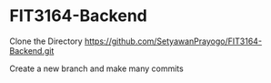 # FIT3164-Backend

Clone the Directory https://github.com/SetyawanPrayogo/FIT3164-Backend.git

Create a new branch and make many commits
